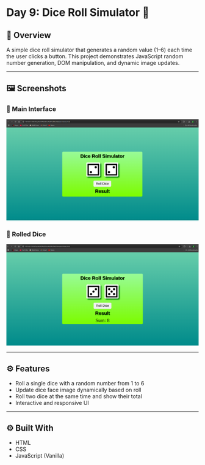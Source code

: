# Day 9: Dice Roll Simulator 🎲

## 📌 Overview

A simple dice roll simulator that generates a random value (1–6) each time the user clicks a button. This project demonstrates JavaScript random number generation, DOM manipulation, and dynamic image updates.

---

## 🖼️ Screenshots

### 🔹 Main Interface

![Main Interface](./screenshots/DiceRollMain.png)

### 🔹 Rolled Dice

![Double Dice](./screenshots/DiceRolled.png)

---

## ⚙️ Features

- Roll a single dice with a random number from 1 to 6
- Update dice face image dynamically based on roll
- Roll two dice at the same time and show their total
- Interactive and responsive UI

---

## ⚙️ Built With

- HTML
- CSS
- JavaScript (Vanilla)
